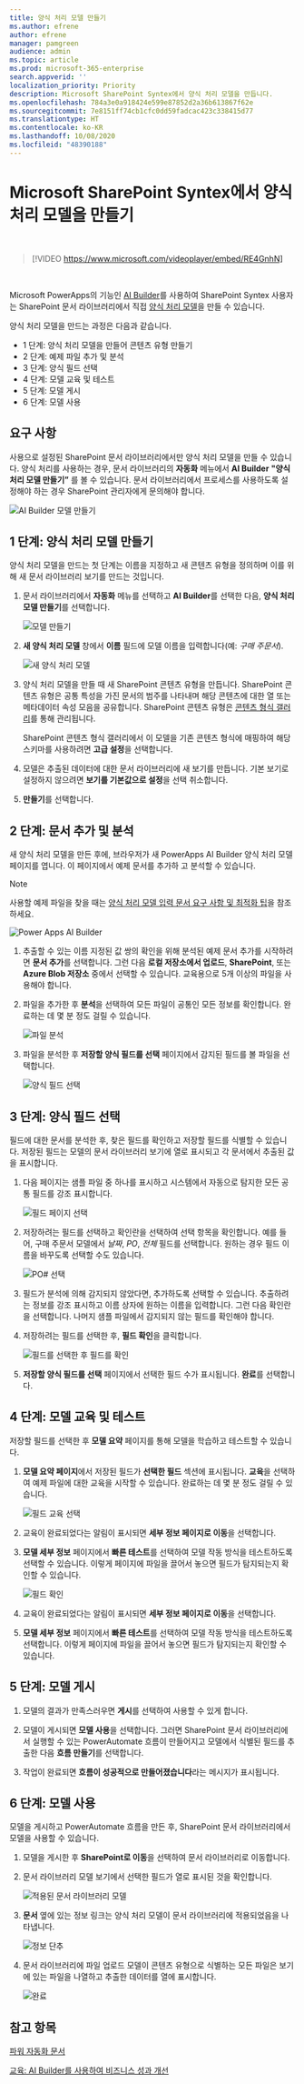 ```yaml
---
title: 양식 처리 모델 만들기
ms.author: efrene
author: efrene
manager: pamgreen
audience: admin
ms.topic: article
ms.prod: microsoft-365-enterprise
search.appverid: ''
localization_priority: Priority
description: Microsoft SharePoint Syntex에서 양식 처리 모델을 만듭니다.
ms.openlocfilehash: 784a3e0a918424e599e87852d2a36b613867f62e
ms.sourcegitcommit: 7e8151ff74cb1cfc0dd59fadcac423c338415d77
ms.translationtype: HT
ms.contentlocale: ko-KR
ms.lasthandoff: 10/08/2020
ms.locfileid: "48390188"
---
```

# <a name="create-a-form-processing-model-in-microsoft-sharepoint-syntex"></a>Microsoft SharePoint Syntex에서 양식 처리 모델을 만들기

</br>

> [!VIDEO https://www.microsoft.com/videoplayer/embed/RE4GnhN]  

</br>

Microsoft PowerApps의 기능인 [AI Builder](https://docs.microsoft.com/ai-builder/overview)를 사용하여 SharePoint Syntex 사용자는 SharePoint 문서 라이브러리에서 직접 [양식 처리 모델](form-processing-overview.md)을 만들 수 있습니다. 

양식 처리 모델을 만드는 과정은 다음과 같습니다.
 - 1 단계: 양식 처리 모델을 만들어 콘텐츠 유형 만들기
 - 2 단계: 예제 파일 추가 및 분석
 - 3 단계: 양식 필드 선택
 - 4 단계: 모델 교육 및 테스트
 - 5 단계: 모델 게시
 - 6 단계: 모델 사용

## <a name="requirements"></a>요구 사항

사용으로 설정된 SharePoint 문서 라이브러리에서만 양식 처리 모델을 만들 수 있습니다. 양식 처리를 사용하는 경우, 문서 라이브러리의 **자동화** 메뉴에서 **AI Builder** **"양식 처리 모델 만들기”** 를 볼 수 있습니다.  문서 라이브러리에서 프로세스를 사용하도록 설정해야 하는 경우 SharePoint 관리자에게 문의해야 합니다.

 ![AI Builder 모델 만들기](../media/content-understanding/create-ai-builder-model.png)</br>

## <a name="step-1-create-a-form-processing-model"></a>1 단계: 양식 처리 모델 만들기

양식 처리 모델을 만드는 첫 단계는 이름을 지정하고 새 콘텐츠 유형을 정의하며 이를 위해 새 문서 라이브러리 보기를 만드는 것입니다.

1. 문서 라이브러리에서 **자동화** 메뉴를 선택하고 **AI Builder**를 선택한 다음, **양식 처리 모델 만들기**를 선택합니다.

    ![모델 만들기](../media/content-understanding/create-ai-builder-model.png)</br>

2. **새 양식 처리 모델** 창에서 **이름** 필드에 모델 이름을 입력합니다(예: *구매 주문서*).

    ![새 양식 처리 모델](../media/content-understanding/new-form-model.png)</br> 

3. 양식 처리 모델을 만들 때 새 SharePoint 콘텐츠 유형을 만듭니다. SharePoint 콘텐츠 유형은 공통 특성을 가진 문서의 범주를 나타내며 해당 콘텐츠에 대한 열 또는 메타데이터 속성 모음을 공유합니다. SharePoint 콘텐츠 유형은 [콘텐츠 형식 갤러리]()를 통해 관리됩니다.

    SharePoint 콘텐츠 형식 갤러리에서 이 모델을 기존 콘텐츠 형식에 매핑하여 해당 스키마를 사용하려면 **고급 설정**을 선택합니다. 

4. 모델은 추출된 데이터에 대한 문서 라이브러리에 새 보기를 만듭니다. 기본 보기로 설정하지 않으려면 **보기를 기본값으로 설정**을 선택 취소합니다.

5. **만들기**를 선택합니다.

## <a name="step-2-add-and-analyze-documents"></a>2 단계: 문서 추가 및 분석

새 양식 처리 모델을 만든 후에, 브라우저가 새 PowerApps AI Builder 양식 처리 모델 페이지를 엽니다. 이 페이지에서 예제 문서를 추가하 고 분석할 수 있습니다. </br>

> [!NOTE]
> 사용할 예제 파일을 찾을 때는 [양식 처리 모델 입력 문서 요구 사항 및 최적화 팁](https://docs.microsoft.com/ai-builder/form-processing-model-requirements)을 참조하세요. 

   ![Power Apps AI Builder](../media/content-understanding/powerapps.png)</br> 
 
1. 추출할 수 있는 이름 지정된 값 쌍의 확인을 위해 분석된 예제 문서 추가를 시작하려면 **문서 추가**를 선택합니다.  그런 다음 **로컬 저장소에서 업로드**, **SharePoint**, 또는 **Azure Blob 저장소** 중에서 선택할 수 있습니다. 교육용으로 5개 이상의 파일을 사용해야 합니다.

2. 파일을 추가한 후 **분석**을 선택하여 모든 파일이 공통인 모든 정보를 확인합니다. 완료하는 데 몇 분 정도 걸릴 수 있습니다.</br> 
 
    ![파일 분석](../media/content-understanding/analyze.png)</br> 

3. 파일을 분석한 후 **저장할 양식 필드를 선택** 페이지에서 감지된 필드를 볼 파일을 선택합니다.</br>

    ![양식 필드 선택](../media/content-understanding/select-form-fields.png)</br> 

## <a name="step-3-select-your-form-fields"></a>3 단계: 양식 필드 선택

필드에 대한 문서를 분석한 후, 찾은 필드를 확인하고 저장할 필드를 식별할 수 있습니다. 저장된 필드는 모델의 문서 라이브러리 보기에 열로 표시되고 각 문서에서 추출된 값을 표시합니다.

1. 다음 페이지는 샘플 파일 중 하나를 표시하고 시스템에서 자동으로 탐지한 모든 공통 필드를 강조 표시합니다. </br>

    ![필드 페이지 선택](../media/content-understanding/select-fields-page.png)</br> 

2. 저장하려는 필드를 선택하고 확인란을 선택하여 선택 항목을 확인합니다. 예를 들어, 구매 주문서 모델에서 *날짜*, *PO*, *전체* 필드를 선택합니다.  원하는 경우 필드 이름을 바꾸도록 선택할 수도 있습니다. </br>

    ![PO# 선택](../media/content-understanding/po.png)</br> 

3. 필드가 분석에 의해 감지되지 않았다면, 추가하도록 선택할 수 있습니다. 추출하려는 정보를 강조 표시하고 이름 상자에 원하는 이름을 입력합니다. 그런 다음 확인란을 선택합니다. 나머지 샘플 파일에서 감지되지 않는 필드를 확인해야 합니다.

4. 저장하려는 필드를 선택한 후, **필드 확인**을 클릭합니다. </br>
 
    ![필드를 선택한 후 필드를 확인](../media/content-understanding/confirm-fields.png)</br> 
 
5. **저장할 양식 필드를 선택** 페이지에서 선택한 필드 수가 표시됩니다. **완료**를 선택합니다.

## <a name="step-4-train-and-test-your-model"></a>4 단계: 모델 교육 및 테스트

저장할 필드를 선택한 후 **모델 요약** 페이지를 통해 모델을 학습하고 테스트할 수 있습니다.

1. **모델 요약 페이지**에서 저장된 필드가 **선택한 필드** 섹션에 표시됩니다. **교육**을 선택하여 예제 파일에 대한 교육을 시작할 수 있습니다. 완료하는 데 몇 분 정도 걸릴 수 있습니다.</br>

     ![필드 교육 선택](../media/content-understanding/select-fields-train.png)</br> 

2. 교육이 완료되었다는 알림이 표시되면 **세부 정보 페이지로 이동**을 선택합니다. 

3. **모델 세부 정보** 페이지에서 **빠른 테스트**를 선택하여 모델 작동 방식을 테스트하도록 선택할 수 있습니다. 이렇게 페이지에 파일을 끌어서 놓으면 필드가 탐지되는지 확인할 수 있습니다.

    ![필드 확인](../media/content-understanding/select-fields-train.png)</br> 

2. 교육이 완료되었다는 알림이 표시되면 **세부 정보 페이지로 이동**을 선택합니다. 

3. **모델 세부 정보** 페이지에서 **빠른 테스트**를 선택하여 모델 작동 방식을 테스트하도록 선택합니다. 이렇게 페이지에 파일을 끌어서 놓으면 필드가 탐지되는지 확인할 수 있습니다.

## <a name="step-5-publish-your-model"></a>5 단계: 모델 게시

1. 모델의 결과가 만족스러우면 **게시**를 선택하여 사용할 수 있게 합니다.

2. 모델이 게시되면 **모델 사용**을 선택합니다. 그러면 SharePoint 문서 라이브러리에서 실행할 수 있는 PowerAutomate 흐름이 만들어지고 모델에서 식별된 필드를 추출한 다음 **흐름 만들기**를 선택합니다.
  
3. 작업이 완료되면 **흐름이 성공적으로 만들어졌습니다**라는 메시지가 표시됩니다.
 
## <a name="step-6-use-your-model"></a>6 단계: 모델 사용

모델을 게시하고 PowerAutomate 흐름을 만든 후, SharePoint 문서 라이브러리에서 모델을 사용할 수 있습니다.

1. 모델을 게시한 후 **SharePoint로 이동**을 선택하여 문서 라이브러리로 이동합니다.

2. 문서 라이브러리 모델 보기에서 선택한 필드가 열로 표시된 것을 확인합니다.</br>

    ![적용된 문서 라이브러리 모델](../media/content-understanding/doc-lib-view.png)</br> 

3. **문서** 옆에 있는 정보 링크는 양식 처리 모델이 문서 라이브러리에 적용되었음을 나타냅니다.

    ![정보 단추](../media/content-understanding/info-button.png)</br>  

4. 문서 라이브러리에 파일 업로드 모델이 콘텐츠 유형으로 식별하는 모든 파일은 보기에 있는 파일을 나열하고 추출한 데이터를 열에 표시합니다.</br>

    ![완료](../media/content-understanding/doc-lib-done.png)</br>  

## <a name="see-also"></a>참고 항목
  
[파워 자동화 문서](https://docs.microsoft.com/power-automate/)

[교육: AI Builder를 사용하여 비즈니스 성과 개선](https://docs.microsoft.com/learn/paths/improve-business-performance-ai-builder/?source=learn)
